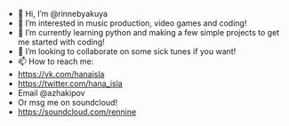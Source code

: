 - 👋 Hi, I’m @rinnebyakuya
- 👀 I’m interested in music production, video games and coding!
- 🌱 I’m currently learning python and making a few simple projects to get me started with coding!
- 💞️ I’m looking to collaborate on some sick tunes if you want!
- 📫 How to reach me:
- https://vk.com/hanaisla
- https://twitter.com/hana_isla
- Email @azhakipov
- Or msg me on soundcloud!
- https://soundcloud.com/rennine

<!---
rinnebyakuya/rinnebyakuya is a ✨ special ✨ repository because its `README.md` (this file) appears on your GitHub profile.
You can click the Preview link to take a look at your changes.
--->
